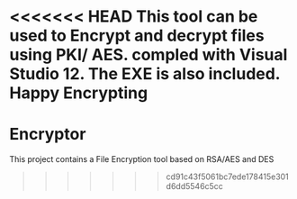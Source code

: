<<<<<<< HEAD
This tool can be used to Encrypt and decrypt files using PKI/ AES. compled with Visual Studio 12. The EXE is also included. Happy Encrypting
=======
# Encryptor
This project contains a File Encryption tool based on RSA/AES and DES 
>>>>>>> cd91c43f5061bc7ede178415e301d6dd5546c5cc
